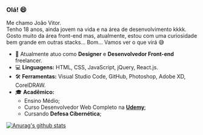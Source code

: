 <h3> Olá! 😄 </h3>
Me chamo João Vitor.<br>
Tenho 18 anos, ainda jovem na vida e na área de desenvolvimento kkkk. Gosto muito da área front-end mas, atualmente, estou com uma curiosidade bem grande em outras stacks... Bom... Vamos ver o que virá 😅

- 💼 Atualmente atuo como **Designer** e **Desenvolvedor Front-end** freelancer.
- 💻 **Linguagens:** HTML, CSS, JavaScript, jQuery, React.js.
- 🛠️ **Ferramentas:** Visual Studio Code, GitHub, Photoshop, Adobe XD, CorelDRAW.
- 🎓 **Acadêmico:** 
	- Ensino Médio;
	- Curso Desenvolvedor Web Completo na **[Udemy](https://www.udemy.com/course/curso-desenvolvedor-web-completo/)**;
	- Cursando **Defesa Cibernética**;

[![Anurag's github stats](https://github-readme-stats.vercel.app/api?username=Jwmffreitas)](https://github.com/Jwmffreitas/github-readme-stats)

